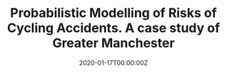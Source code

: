 ---
title: Probabilistic Modelling of Risks of Cycling Accidents. A case study of Greater Manchester
summary: Bicycling is an often overlooked means of transportation, both for commuting and for recreation which, in recent years, has gained in popularity. It is also an environmentally friendly, economical and healthy activity. Statistics, however, show that in last few decades cycling safety has been neglected comparing to driving safety. World Health Organisation’s Global Status Report on Road Safety (WHO 2013) states that 27\% of global road traffic deaths were amongst pedestrians and cyclists. Further, only 27% residents of Greater Manchester think cycling is safe (Bike Life Greater Manchester 2017). Hence, cycling is mentioned as a part of the strategy to eliminate fatal road accidents Vision Zero, successfully implemented in cities of Sweden, Germany and the Netherlands. In the UK, in 2018, Transport for London published its Vision Zero action plan. Also, while the number of miles cycled by the British increased over the last years, cycling accounts for a small proportion of all the journeys.
tags:
- Probabilistic
date: "2020-01-17T00:00:00Z"

# Optional external URL for project (replaces project detail page).
external_link: ""

image:
  caption: Photo by IEEE
  focal_point: Smart

links:
#url_code: '#'
#url_dataset: '#'
#url_poster: '#'
#url_project: 
#url_slides: '#Presentation_stage.pdf'
#url_source: '#'
#url_video: '#'

# Slides (optional).
#   Associate this project with Markdown slides.
#   Simply enter your slide deck's filename without extension.
#   E.g. `slides = "example-slides"` references `content/slides/example-slides.md`.
#   Otherwise, set `slides = ""`.
slides: example
---